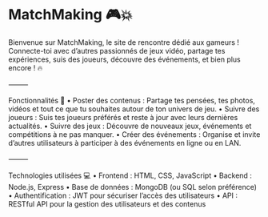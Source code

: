 # MatchMaking 🎮💥

Bienvenue sur MatchMaking, le site de rencontre dédié aux gameurs ! Connecte-toi avec d’autres passionnés de jeux vidéo, partage tes expériences, suis des joueurs, découvre des événements, et bien plus encore ! 🔥

⸻

Fonctionnalités 🎯
• Poster des contenus : Partage tes pensées, tes photos, vidéos et tout ce que tu souhaites autour de ton univers de jeu.
• Suivre des joueurs : Suis tes joueurs préférés et reste à jour avec leurs dernières actualités.
• Suivre des jeux : Découvre de nouveaux jeux, événements et compétitions à ne pas manquer.
• Créer des événements : Organise et invite d’autres utilisateurs à participer à des événements en ligne ou en LAN.

⸻

Technologies utilisées 💻
• Frontend : HTML, CSS, JavaScript
• Backend : Node.js, Express
• Base de données : MongoDB (ou SQL selon préférence)
• Authentification : JWT pour sécuriser l’accès des utilisateurs
• API : RESTful API pour la gestion des utilisateurs et des contenus
